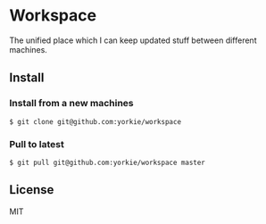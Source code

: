 # Workspace

The unified place which I can keep updated stuff between different machines.

## Install

### Install from a new machines

```
$ git clone git@github.com:yorkie/workspace
```

### Pull to latest

```
$ git pull git@github.com:yorkie/workspace master
```

## License

MIT

